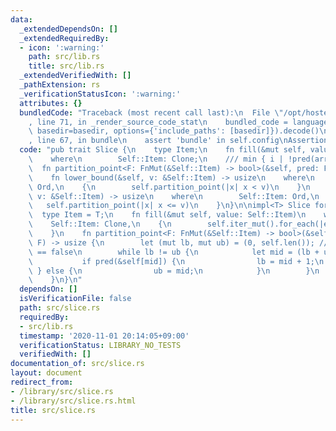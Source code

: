 ```yaml
---
data:
  _extendedDependsOn: []
  _extendedRequiredBy:
  - icon: ':warning:'
    path: src/lib.rs
    title: src/lib.rs
  _extendedVerifiedWith: []
  _pathExtension: rs
  _verificationStatusIcon: ':warning:'
  attributes: {}
  bundledCode: "Traceback (most recent call last):\n  File \"/opt/hostedtoolcache/Python/3.9.0/x64/lib/python3.9/site-packages/onlinejudge_verify/documentation/build.py\"\
    , line 71, in _render_source_code_stat\n    bundled_code = language.bundle(stat.path,\
    \ basedir=basedir, options={'include_paths': [basedir]}).decode()\n  File \"/opt/hostedtoolcache/Python/3.9.0/x64/lib/python3.9/site-packages/onlinejudge_verify/languages/user_defined.py\"\
    , line 67, in bundle\n    assert 'bundle' in self.config\nAssertionError\n"
  code: "pub trait Slice {\n    type Item;\n    fn fill(&mut self, value: Self::Item)\n\
    \    where\n        Self::Item: Clone;\n    /// min { i | !pred(arr[i]) }\n  \
    \  fn partition_point<F: FnMut(&Self::Item) -> bool>(&self, pred: F) -> usize;\n\
    \    fn lower_bound(&self, v: &Self::Item) -> usize\n    where\n        Self::Item:\
    \ Ord,\n    {\n        self.partition_point(|x| x < v)\n    }\n    fn upper_bound(&self,\
    \ v: &Self::Item) -> usize\n    where\n        Self::Item: Ord,\n    {\n     \
    \   self.partition_point(|x| x <= v)\n    }\n}\n\nimpl<T> Slice for [T] {\n  \
    \  type Item = T;\n    fn fill(&mut self, value: Self::Item)\n    where\n    \
    \    Self::Item: Clone,\n    {\n        self.iter_mut().for_each(|e| e.clone_from(&value));\n\
    \    }\n    fn partition_point<F: FnMut(&Self::Item) -> bool>(&self, mut pred:\
    \ F) -> usize {\n        let (mut lb, mut ub) = (0, self.len()); // pred(self[ub])\
    \ == false\n        while lb != ub {\n            let mid = (lb + ub) / 2;\n \
    \           if pred(&self[mid]) {\n                lb = mid + 1;\n           \
    \ } else {\n                ub = mid;\n            }\n        }\n        ub\n\
    \    }\n}\n"
  dependsOn: []
  isVerificationFile: false
  path: src/slice.rs
  requiredBy:
  - src/lib.rs
  timestamp: '2020-11-01 20:14:05+09:00'
  verificationStatus: LIBRARY_NO_TESTS
  verifiedWith: []
documentation_of: src/slice.rs
layout: document
redirect_from:
- /library/src/slice.rs
- /library/src/slice.rs.html
title: src/slice.rs
---
```

